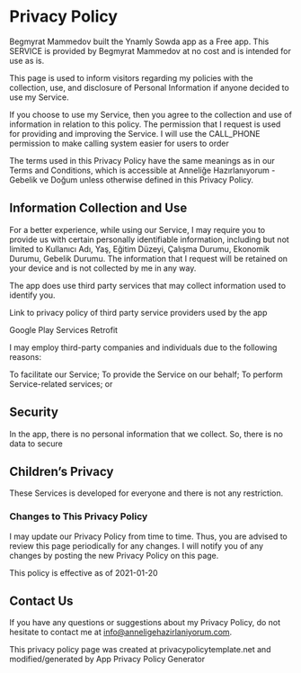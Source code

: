 <h1>Privacy Policy </h1>

Begmyrat Mammedov built the Ynamly Sowda app as a Free app. This SERVICE is provided by Begmyrat Mammedov at no cost and is intended for use as is.

This page is used to inform visitors regarding my policies with the collection, use, and disclosure of Personal Information if anyone decided to use my Service.

If you choose to use my Service, then you agree to the collection and use of information in relation to this policy. The permission that I request is used for providing and improving the Service. I will use the CALL_PHONE permission to make calling system easier for users to order

The terms used in this Privacy Policy have the same meanings as in our Terms and Conditions, which is accessible at Anneliğe Hazırlanıyorum - Gebelik ve Doğum unless otherwise defined in this Privacy Policy.

<h2>Information Collection and Use</h2>

For a better experience, while using our Service, I may require you to provide us with certain personally identifiable information, including but not limited to Kullanıcı Adı, Yaş, Eğitim Düzeyi, Çalışma Durumu, Ekonomik Durumu, Gebelik Durumu. The information that I request will be retained on your device and is not collected by me in any way.

The app does use third party services that may collect information used to identify you.

Link to privacy policy of third party service providers used by the app

Google Play Services
Retrofit

I may employ third-party companies and individuals due to the following reasons:

To facilitate our Service;
To provide the Service on our behalf;
To perform Service-related services; or

<h2>Security</h2>

In the app, there is no personal information that we collect. So, there is no data to secure

<h2>Children’s Privacy</h2>

These Services is developed for everyone and there is not any restriction.

<h3>Changes to This Privacy Policy</h3>

I may update our Privacy Policy from time to time. Thus, you are advised to review this page periodically for any changes. I will notify you of any changes by posting the new Privacy Policy on this page.

This policy is effective as of 2021-01-20

<h2>Contact Us</h2>

If you have any questions or suggestions about my Privacy Policy, do not hesitate to contact me at info@anneligehazirlaniyorum.com.

This privacy policy page was created at privacypolicytemplate.net and modified/generated by App Privacy Policy Generator

